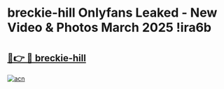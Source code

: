 # breckie-hill Onlyfans Leaked - New Video & Photos March 2025 !ira6b

# <h2><a href="https://g2lz7v.iuczelnia.edu.pl?title=breckie-hill&ref=ira6b">🔗👉 🔴 breckie-hill</a></h2>

[![acn](https://github.com/user-attachments/assets/0f9c940e-d8b0-45ae-aac7-cd30a18b3e1c)](https://g2lz7v.iuczelnia.edu.pl?title=breckie-hill&ref=ira6b)

